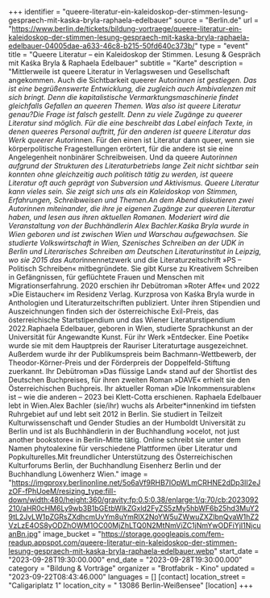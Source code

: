 +++
identifier = "queere-literatur-ein-kaleidoskop-der-stimmen-lesung-gespraech-mit-kaska-bryla-raphaela-edelbauer"
source = "Berlin.de"
url = "https://www.berlin.de/tickets/bildung-vortraege/queere-literatur-ein-kaleidoskop-der-stimmen-lesung-gespraech-mit-kaska-bryla-raphaela-edelbauer-04005dae-a633-46c8-b215-50fd640c373b/"
type = "event"
title = "Queere Literatur – ein Kaleidoskop der Stimmen. Lesung & Gespräch mit Kaśka Bryla & Raphaela Edelbauer"
subtitle = "Karte"
description = "Mittlerweile ist queere Literatur in Verlagswesen und Gesellschaft angekommen. Auch die Sichtbarkeit queerer Autor*innen ist gestiegen. Das ist eine begrüßenswerte Entwicklung, die zugleich auch Ambivalenzen mit sich bringt. Denn die kapitalistische Vermarktungsmaschinerie findet gleichfalls Gefallen an queeren Themen. Was also ist queere Literatur genau?Die Frage ist falsch gestellt. Denn zu viele Zugänge zu queerer Literatur sind möglich. Für die eine beschreibt das Label einfach Texte, in denen queeres Personal auftritt, für den anderen ist queere Literatur das Werk queerer Autor*innen. Für den einen ist Literatur dann queer, wenn sie körperpolitische Fragestellungen erörtert, für die andere ist sie eine Angelegenheit nonbinärer Schreibweisen. Und da queere Autor*innen aufgrund der Strukturen des Literaturbetriebs lange Zeit nicht sichtbar sein konnten ohne gleichzeitig auch politisch tätig zu werden, ist queere Literatur oft auch geprägt von Subversion und Aktivismus. Queere Literatur kann vieles sein. Sie zeigt sich uns als ein Kaleidoskop von Stimmen, Erfahrungen, Schreibweisen und Themen.An dem Abend diskutieren zwei Autorinnen miteinander, die ihre je eigenen Zugänge zur queeren Literatur haben, und lesen aus ihren aktuellen Romanen. Moderiert wird die Veranstaltung von der Buchhändlerin Alex Bachler.Kaśka Bryla wurde in Wien geboren und ist zwischen Wien und Warschau aufgewachsen. Sie studierte Volkswirtschaft in Wien, Szenisches Schreiben an der UDK in Berlin und Literarisches Schreiben am Deutschen Literaturinstitut in Leipzig, wo sie 2015 das Autor*innennetzwerk und die Literaturzeitschrift »PS – Politisch Schreiben« mitbegründete. Sie gibt Kurse zu Kreativem Schreiben in Gefängnissen, für geflüchtete Frauen und Menschen mit Migrationserfahrung. 2020 erschien ihr Debütroman »Roter Affe« und 2022 »Die Eistaucher« im Residenz Verlag. Kurzprosa von Kaśka Bryla wurde in Anthologien und Literaturzeitschriften publiziert. Unter ihren Stipendien und Auszeichnungen finden sich der österreichische Exil-Preis, das österreichische Startstipendium und das Wiener Literaturstipendium 2022.Raphaela Edelbauer, geboren in Wien, studierte Sprachkunst an der Universität für Angewandte Kunst. Für ihr Werk »Entdecker. Eine Poetik« wurde sie mit dem Hauptpreis der Rauriser Literaturtage ausgezeichnet. Außerdem wurde ihr der Publikumspreis beim Bachmann-Wettbewerb, der Theodor-Körner-Preis und der Förderpreis der Doppelfeld-Stiftung zuerkannt. Ihr Debütroman »Das flüssige Land« stand auf der Shortlist des Deutschen Buchpreises, für ihren zweiten Roman »DAVE« erhielt sie den Österreichischen Buchpreis. Ihr aktueller Roman »Die Inkommensurablen« ist – wie die anderen – 2023 bei Klett-Cotta erschienen. Raphaela Edelbauer lebt in Wien.Alex Bachler (sie/ihr) wuchs als Arbeiter*innenkind im tiefsten Ruhrgebiet auf und lebt seit 2012 in Berlin. Sie studiert in Teilzeit Kulturwissenschaft und Gender Studies an der Humboldt Universität zu Berlin und ist als Buchhändlerin in der Buchhandlung »ocelot, not just another bookstore« in Berlin-Mitte tätig. Online schreibt sie unter dem Namen phytoalexine für verschiedene Plattformen über Literatur und Popkulturelles.Mit freundlicher Unterstützung des Österreichischen Kulturforums Berlin, der Buchhandlung Eisenherz Berlin und der Buchhandlung Löwenherz Wien."
image = "https://imgproxy.berlinonline.net/5o6aVf9RHB7IOpWLmCRHNE2dDp3II2eJzOF-fPhUoeM/resizing_type:fill-down/width:480/height:360/gravity:fp:0.5:0.38/enlarge:1/q:70/cb:2023092210/aHR0cHM6Ly9wb3B1bGEtbWlkZGxld2FyZS5zMy5hbWF6b25hd3MuY29tL2JvLW1pZGRsZXdhcmUvYm8uYmRlX2NoYW5uZWwuZXZlbnQvaW1hZ2VzLzE4OS8yODZhOWM1OC00MjZhLTQ0N2MtNmViZC1jNmYwODFiYjI1NjcuanBn.jpg"
image_bucket = "https://storage.googleapis.com/fem-readup.appspot.com/queere-literatur-ein-kaleidoskop-der-stimmen-lesung-gespraech-mit-kaska-bryla-raphaela-edelbauer.webp"
start_date = "2023-09-28T19:30:00.000"
end_date = "2023-09-28T19:30:00.000"
category = "Bildung & Vorträge"
organizer = "Brotfabrik - Kino"
updated = "2023-09-22T08:43:46.000"
languages = []
[contact]
location_street = "Caligariplatz 1"
location_city = " 13086 Berlin-Weißensee"
[location]
+++